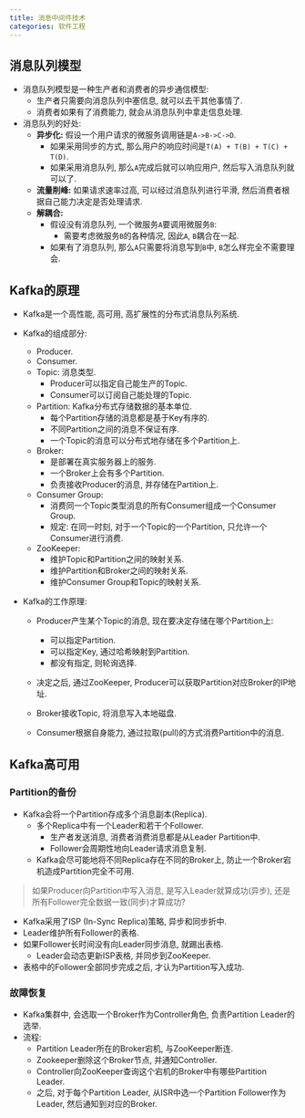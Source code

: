 ```yaml
---
title: 消息中间件技术
categories: 软件工程
---
```




## 消息队列模型

* 消息队列模型是一种生产者和消费者的异步通信模型:
  * 生产者只需要向消息队列中塞信息, 就可以去干其他事情了.
  * 消费者如果有了消费能力, 就会从消息队列中拿走信息处理.
* 消息队列的好处:
  * **异步化:** 假设一个用户请求的微服务调用链是`A->B->C->D`.
    * 如果采用同步的方式, 那么用户的响应时间是`T(A) + T(B) + T(C) + T(D)`.
    * 如果采用消息队列, 那么`A`完成后就可以响应用户, 然后写入消息队列就可以了.
  * **流量削峰:** 如果请求速率过高, 可以经过消息队列进行平滑, 然后消费者根据自己能力决定是否处理请求.
  * **解耦合:**
    * 假设没有消息队列, 一个微服务`A`要调用微服务`B`:
      * 需要考虑微服务`B`的各种情况, 因此`A`, `B`耦合在一起.
    * 如果有了消息队列, 那么`A`只需要将消息写到`B`中, `B`怎么样完全不需要理会.



## Kafka的原理

* Kafka是一个高性能, 高可用, 高扩展性的分布式消息队列系统.
* Kafka的组成部分:

  * Producer.
  * Consumer.
  * Topic: 消息类型.
    * Producer可以指定自己能生产的Topic.
    * Consumer可以订阅自己能处理的Topic.
  * Partition: Kafka分布式存储数据的基本单位.
    * 每个Partition存储的消息都是基于Key有序的.
    * 不同Partition之间的消息不保证有序.
    * 一个Topic的消息可以分布式地存储在多个Partition上.
  * Broker:
    * 是部署在真实服务器上的服务.
    * 一个Broker上会有多个Partition.
    * 负责接收Producer的消息, 并存储在Partition上.
  * Consumer Group:
    * 消费同一个Topic类型消息的所有Consumer组成一个Consumer Group.
    * 规定: 在同一时刻, 对于一个Topic的一个Partition, 只允许一个Consumer进行消费.
  * ZooKeeper:
    * 维护Topic和Partition之间的映射关系.
    * 维护Partition和Broker之间的映射关系.
    * 维护Consumer Group和Topic的映射关系.
* Kafka的工作原理:

  * Producer产生某个Topic的消息, 现在要决定存储在哪个Partition上:

    * 可以指定Partition.
    * 可以指定Key, 通过哈希映射到Partition.
    * 都没有指定, 则轮询选择.
  * 决定之后, 通过ZooKeeper, Producer可以获取Partition对应Broker的IP地址.
  * Broker接收Topic, 将消息写入本地磁盘.
  * Consumer根据自身能力, 通过拉取(pull)的方式消费Partition中的消息.



## Kafka高可用



### Partition的备份

* Kafka会将一个Partition存成多个消息副本(Replica).
  * 多个Replica中有一个Leader和若干个Follower.
    * 生产者发送消息, 消费者消费消息都是从Leader Partition中.
    * Follower会周期性地向Leader请求消息复制.
  * Kafka会尽可能地将不同Replica存在不同的Broker上, 防止一个Broker宕机造成Partition完全不可用.

> 如果Producer向Partition中写入消息, 是写入Leader就算成功(异步), 还是所有Follower完全数据一致(同步)才算成功?

* Kafka采用了ISP (In-Sync Replica)策略, 异步和同步折中.
* Leader维护所有Follower的表格.
* 如果Follower长时间没有向Leader同步消息, 就踢出表格.
  * Leader会动态更新ISP表格, 并同步到ZooKeeper.
* 表格中的Follower全部同步完成之后, 才认为Partition写入成功.



### 故障恢复

* Kafka集群中, 会选取一个Broker作为Controller角色, 负责Partition Leader的选举.
* 流程:
  * Partition Leader所在的Broker宕机, 与ZooKeeper断连.
  * Zookeeper删除这个Broker节点, 并通知Controller.
  * Controller向ZooKeeper查询这个宕机的Broker中有哪些Partition Leader.
  * 之后, 对于每个Partition Leader, 从ISR中选一个Partition Follower作为Leader, 然后通知到对应的Broker.

